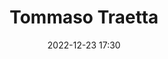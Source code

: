 ---
#zenetöri #személy
title: Tommaso Traetta
feed: show
date: 2022-12-23 17:30
permalink: /Tommaso Traetta
---